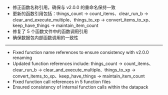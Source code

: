 - 修正函数名称引用，确保与 v2.0.0 的重命名保持一致
- 更新的函数引用包括：things_count → count_items、clear_run_b → clear_and_execute_multiple、things_to_xp → convert_items_to_xp、keep_have_things → maintain_item_count
- 修复了 5 个函数文件中的函数调用引用
- 确保数据包内部函数调用的一致性

---

- Fixed function name references to ensure consistency with v2.0.0 renaming
- Updated function references include: things_count → count_items、clear_run_b → clear_and_execute_multiple、things_to_xp → convert_items_to_xp、keep_have_things → maintain_item_count
- Fixed function call references in 5 function files
- Ensured consistency of internal function calls within the datapack
